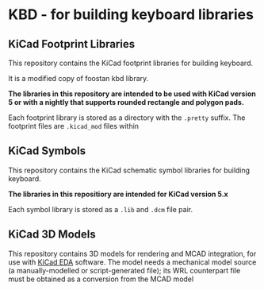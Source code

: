 # KBD - for building keyboard libraries

## KiCad Footprint Libraries

This repository contains the KiCad footprint libraries for building keyboard.

It is a modified copy of foostan kbd library.

**The libraries in this repository are intended to be used with KiCad version 5 or with a nightly that supports rounded rectangle and polygon pads.**

Each footprint library is stored as a directory with the `.pretty` suffix. The footprint files are `.kicad_mod` files within 

## KiCad Symbols

This repository contains the KiCad schematic symbol libraries for building keyboard.

**The libraries in this repositiory are intended for KiCad version 5.x**

Each symbol library is stored as a `.lib` and `.dcm` file pair.

## KiCad 3D Models
This repository contains 3D models for rendering and MCAD integration, for use with [KiCad EDA](http://www.kicad.org/) software.
The model needs a mechanical model source (a manually-modelled or script-generated file); its WRL counterpart file must be obtained as a conversion from the MCAD model

